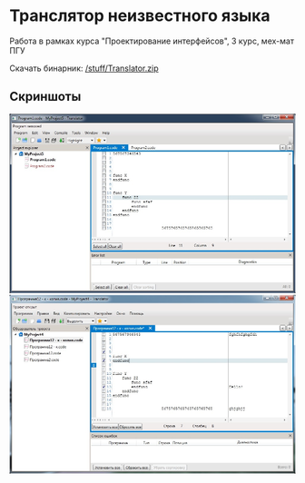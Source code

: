 # Транслятор неизвестного языка

Работа в рамках курса "Проектирование интерфейсов", 3 курс, мех-мат ПГУ

Скачать бинарник: [/stuff/Translator.zip](/stuff/Translator.zip)


## Скриншоты

![Screen1](/stuff/Screen1.jpg)
![Screen2](/stuff/Screen2.jpg)
